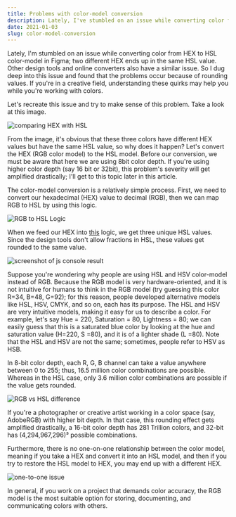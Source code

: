 ```yaml
---
title: Problems with color-model conversion
description: Lately, I've stumbled on an issue while converting color from HEX to the HSL color model in Figma. This article explores the problem and its consequence.
date: 2021-01-03
slug: color-model-conversion
---
```



Lately, I'm stumbled on an issue while converting color from HEX to HSL color-model in Figma; two different HEX ends up in the same HSL value. Other design tools and online converters also have a similar issue. So I dug deep into this issue and found that the problems occur because of rounding values. If you're in a creative field, understanding these quirks may help you while you're working with colors.

Let's recreate this issue and try to make sense of this problem. Take a look at this image.

![comparing HEX with HSL](/asset/color-model-conversion/img1.png)

From the image, it's obvious that these three colors have different HEX values but have the same HSL value, so why does it happen? Let's convert the HEX (RGB color model) to the HSL model. Before our conversion, we must be aware that here we are using 8bit color depth. If you're using higher color depth (say 16 bit or 32bit), this problem's severity will get amplified drastically; I'll get to this topic later in this article.

The color-model conversion is a relatively simple process. First, we need to convert our hexadecimal (HEX) value to decimal (RGB), then we can map RGB to HSL by using this logic.

![RGB to HSL Logic](/asset/color-model-conversion/img2.png)

When we feed our HEX into [this](https://gist.github.com/imohanvadivel/d8a149d4b102343f7d0a86041e997fa4) logic, we get three unique HSL values. Since the design tools don't allow fractions in HSL, these values get rounded to the same value.

![screenshot of js console result](/asset/color-model-conversion/img3.png)

Suppose you're wondering why people are using HSL and HSV color-model instead of RGB. Because the RGB model is very hardware-oriented, and it is not intuitive for humans to think in the RGB model (try guessing this color R=34, B=48, G=92); for this reason, people developed alternative models like HSL, HSV, CMYK, and so on, each has its purpose. The HSL and HSV are very intuitive models, making it easy for us to describe a color. For example, let's say Hue = 220, Saturation = 80, Lightness = 80; we can easily guess that this is a saturated blue color by looking at the hue and saturation value (H=220, S =80), and it is of a lighter shade (L =80). Note that the HSL and HSV are not the same; sometimes, people refer to HSV as HSB.

In 8-bit color depth, each R, G, B channel can take a value anywhere between 0 to 255; thus, 16.5 million color combinations are possible. Whereas in the HSL case, only 3.6 million color combinations are possible if the value gets rounded.

![RGB vs HSL difference](/asset/color-model-conversion/img4.png)

If you're a photographer or creative artist working in a color space (say, AdobeRGB) with higher bit depth. In that case, this rounding effect gets amplified drastically, a 16-bit color depth has 281 Trillion colors, and 32-bit has (4,294,967,296)³ possible combinations.

Furthermore, there is no one-on-one relationship between the color model, meaning if you take a HEX and convert it into an HSL model, and then if you try to restore the HSL model to HEX, you may end up with a different HEX.

![one-to-one issue](/asset/color-model-conversion/img5.png)

In general, if you work on a project that demands color accuracy, the RGB model is the most suitable option for storing, documenting, and communicating colors with others.
